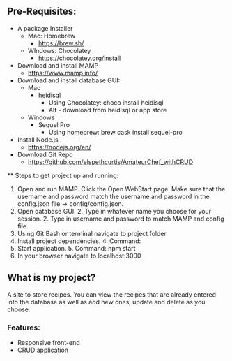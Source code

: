 ## Pre-Requisites: 
* A package Installer
	* Mac: Homebrew
		* https://brew.sh/
	* WIndows: Chocolatey
		* https://chocolatey.org/install
* Download and install MAMP 
	* https://www.mamp.info/
* Download and install database GUI: 
	* Mac
		* heidisql 
			* Using Chocolatey: choco install heidisql
			* Alt - download from heidisql or app store
	* Windows
		* Sequel Pro
			* Using homebrew: brew cask install sequel-pro
* Install Node.js
	* https://nodejs.org/en/
* Download Git Repo 
	* https://github.com/elspethcurtis/AmateurChef_withCRUD


** Steps to get project up and running: 
1. Open and run MAMP. Click the Open WebStart page. Make sure that the username and password match the username and password in the config.json file → config/config.json. 
2. Open database GUI. 
	2. Type in whatever name you choose for your session. 
	2. Type in username and password to match MAMP and config file. 
3. Using Git Bash or terminal navigate to project folder. 
4. Install project dependencies. 
	4. Command: 
5. Start application. 
	5. Command: npm start
6. In your browser navigate to localhost:3000

## What is my project? 
A site to store recipes. You can view the recipes that are already entered into the database as well as add new ones, update and delete as you choose. 

### Features: 
* Responsive front-end
* CRUD application
